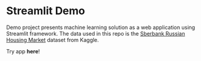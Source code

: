 # Streamlit Demo

Demo project presents machine learning solution as a web application using Streamlit framework. The data used in this repo is the [Sberbank Russian Housing Market](https://www.kaggle.com/competitions/sberbank-russian-housing-market) dataset from Kaggle.

Try app **here**!